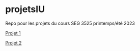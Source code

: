# projetsIU
Repo pour les projets du cours SEG 3525 printemps/été 2023

[Projet 1](https://jerbail31.github.io/projetsIU/Projet1/index.html)

[Projet 2](https://jerbail31.github.io/seg3525-projet2/)
